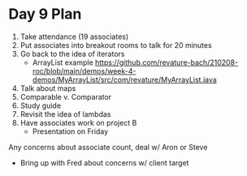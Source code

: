 # Day 9 Plan

1. Take attendance (19 associates)
2. Put associates into breakout rooms to talk for 20 minutes
3. Go back to the idea of iterators
    - ArrayList example https://github.com/revature-bach/210208-roc/blob/main/demos/week-4-demos/MyArrayList/src/com/revature/MyArrayList.java
4. Talk about maps
5. Comparable v. Comparator
6. Study guide
7. Revisit the idea of lambdas
8. Have associates work on project B
    - Presentation on Friday

Any concerns about associate count, deal w/ Aron or Steve
- Bring up with Fred about concerns w/ client target